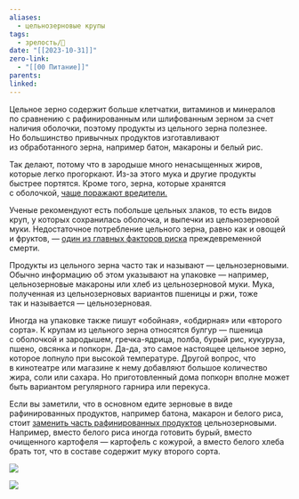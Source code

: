 ```yaml
---
aliases:
  - цельнозерновые крупы
tags:
  - зрелость/🌱
date: "[[2023-10-31]]"
zero-link:
  - "[[00 Питание]]"
parents: 
linked:
---
```

Цельное зерно содержит больше клетчатки, витаминов и минералов по сравнению с рафинированным или шлифованным зерном за счет наличия оболочки, поэтому продукты из цельного зерна полезнее. Но большинство привычных продуктов изготавливают из обработанного зерна, например батон, макароны и белый рис.

Так делают, потому что в зародыше много ненасыщенных жиров, которые легко прогоркают. Из-за этого мука и другие продукты быстрее портятся. Кроме того, зерна, которые хранятся с оболочкой, [чаще поражают вредители.](https://59fbuz.ru/press-center/news/zhuchki-v-muke-i-krupakh-chto-delat-esli-oni-zavelis/)

Ученые рекомендуют есть побольше цельных злаков, то есть видов круп, у которых сохранилась оболочка, и выпечки из цельнозерновой муки. Недостаточное потребление цельного зерна, равно как и овощей и фруктов, — [один из главных факторов риска](https://www.thelancet.com/journals/lancet/article/PIIS0140-6736(19)30041-8/fulltext) преждевременной смерти.

Продукты из цельного зерна часто так и называют — цельнозерновыми. Обычно информацию об этом указывают на упаковке — например, цельнозерновые макароны или хлеб из цельнозерновой муки. Мука, полученная из цельнозерновых вариантов пшеницы и ржи, тоже так и называется — цельнозерновая.

Иногда на упаковке также пишут «обойная», «обдирная» или «второго сорта». К крупам из цельного зерна относятся булгур — пшеница с оболочкой и зародышем, гречка-ядрица, полба, бурый рис, кукуруза, пшено, овсянка и попкорн. Да-да, это самое настоящее цельное зерно, которое лопнуло при высокой температуре. Другой вопрос, что в кинотеатре или магазине к нему добавляют большое количество жира, соли или сахара. Но приготовленный дома попкорн вполне может быть вариантом регулярного гарнира или перекуса.

Если вы заметили, что в основном едите зерновые в виде рафинированных продуктов, например батона, макарон и белого риса, стоит [заменить часть рафинированных продуктов](https://www.nhs.uk/live-well/eat-well/food-types/starchy-foods-and-carbohydrates/) цельнозерновыми. Например, вместо белого риса иногда готовить бурый, вместо очищенного картофеля — картофель с кожурой, а вместо белого хлеба брать тот, что в составе содержит муку второго сорта.

![](Pasted%20image%2020231031200909.png)

![](Pasted%20image%2020231031201001.png)